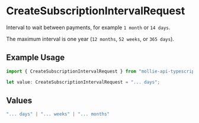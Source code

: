 # CreateSubscriptionIntervalRequest

Interval to wait between payments, for example `1 month` or `14 days`.

The maximum interval is one year (`12 months`, `52 weeks`, or `365 days`).

## Example Usage

```typescript
import { CreateSubscriptionIntervalRequest } from "mollie-api-typescript/models/operations";

let value: CreateSubscriptionIntervalRequest = "... days";
```

## Values

```typescript
"... days" | "... weeks" | "... months"
```